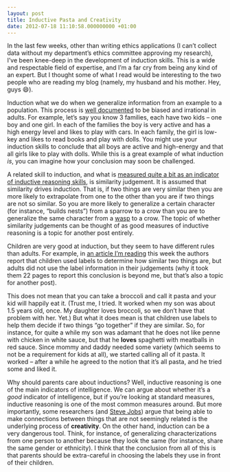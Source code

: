 ```yaml
---
layout: post
title: Inductive Pasta and Creativity
date: 2012-07-18 11:10:58.000000000 +01:00
---
```

In the last few weeks, other than writing ethics applications (I can’t collect data without my department’s ethics committee approving my research), I’ve been knee-deep in the development of induction skills. This is a wide and respectable field of expertise, and I’m a far cry from being any kind of an expert. But I thought some of what I read would be interesting to the two people who are reading my blog (namely, my husband and his mother. Hey, guys :smile:).

Induction what we do when we generalize information from an example to a population. This process is [well documented](http://www.tandfonline.com/doi/abs/10.1207/S1532690XCI2001_4) to be biased and irrational in adults. For example, let’s say you know 3 families, each have two kids – one boy and one girl. In each of the families the boy is very active and has a high energy level and likes to play with cars. In each family, the girl is low-key and likes to read books and play with dolls. You might use your induction skills to conclude that all boys are active and high-energy and that all girls like to play with dolls. While this is a great example of what induction _is_, you can imagine how your conclusion may soon be challenged.

A related skill to induction, and what is [measured quite a bit as an indicator of inductive reasoning skills](http://www.proedinc.com/customer/productView.aspx?ID=4213), is similarity judgement. It is assumed that similarity drives induction. That is, if two things are very similar then you are more likely to extrapolate from one to the other than you are if two things are not so similar. So you are more likely to generalize a certain character (for instance, “builds nests”) from a sparrow to a crow than you are to generalize the same character from a [wasp](http://en.wikipedia.org/wiki/File:DSC03204_-_wasp_colony_-_paper_pulp_nest_on_maple_tree_near_Maple_Lake_boating_center_-_IL_Rt-171_and_95th_St_2008Oct21.JPG) to a crow. The topic of whether similarity judgements can be thought of as good measures of inductive reasoning is a topic for another post entirely.

Children are very good at induction, but they seem to have different rules than adults. For example, in [an article I’m reading](http://psycnet.apa.org/journals/xge/133/2/166/) this week the authors report that children used labels to determine how similar two things are, but adults did not use the label information in their judgements (why it took them 22 pages to report this conclusion is beyond me, but that’s also a topic for another post).

This does not mean that you can take a broccoli and call it pasta and your kid will happily eat it. (Trust me, I tried. It worked when my son was about 1.5 years old, once. My daughter loves broccoli, so we don’t have that problem with her. Yet.) But what it does mean is that children use labels to help them decide if two things “go together” if they are similar. So, for instance, for quite a while my son was adamant that he does not like penne with chicken in white sauce, but that he **loves** spaghetti with meatballs in red sauce. Since mommy and daddy needed some variety (which seems to not be a requirement for kids at all), we started calling all of it pasta. It worked – after a while he agreed to the notion that it’s all pasta, and he tried some and liked it.

Why should parents care about inductions? Well, inductive reasoning is one of the main indicators of intelligence. We can argue about whether it’s a _good_ indicator of intelligence, but if you’re looking at standard measures, inductive reasoning is one of the most common measures around. But more importantly, some researchers (and [Steve Jobs](http://www.pkshiu.com/pk/q/q_2.html)) argue that being able to make connections between things that are not seemingly related is the underlying process of **creativity**. On the other hand, induction can be a very dangerous tool. Think, for instance, of generalizing characterizations from one person to another because they look the same (for instance, share the same gender or ethnicity). I think that the conclusion from all of this is that parents should be extra-careful in choosing the labels they use in front of their children.
